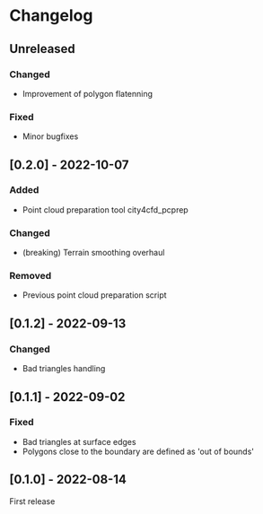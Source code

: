 # Changelog

## Unreleased
### Changed
- Improvement of polygon flatenning
### Fixed
- Minor bugfixes

## [0.2.0] - 2022-10-07
### Added
- Point cloud preparation tool city4cfd_pcprep
### Changed
- (breaking) Terrain smoothing overhaul
### Removed
- Previous point cloud preparation script

## [0.1.2] - 2022-09-13
### Changed
- Bad triangles handling

## [0.1.1] - 2022-09-02
### Fixed
- Bad triangles at surface edges
- Polygons close to the boundary are defined as 'out of bounds'

## [0.1.0] - 2022-08-14 
First release
